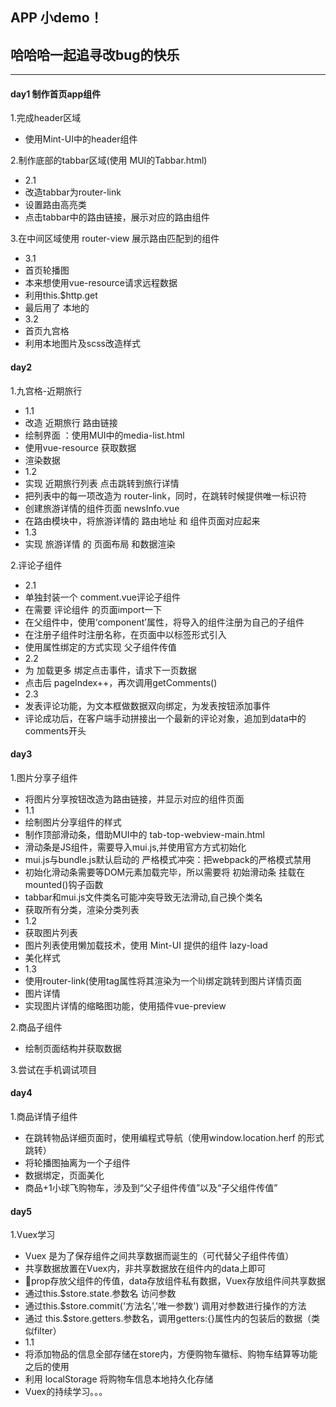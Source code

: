 ## APP 小demo！

## 哈哈哈一起追寻改bug的快乐

---

#### day1 制作首页app组件

1.完成header区域
+ 使用Mint-UI中的header组件

2.制作底部的tabbar区域(使用 MUI的Tabbar.html)
+ 2.1
+ 改造tabbar为router-link
+ 设置路由高亮类
+ 点击tabbar中的路由链接，展示对应的路由组件

3.在中间区域使用 router-view 展示路由匹配到的组件
+ 3.1
+ 首页轮播图
+ 本来想使用vue-resource请求远程数据
+ 利用this.$http.get 
+ 最后用了 本地的
+ 3.2
+ 首页九宫格
+ 利用本地图片及scss改造样式

#### day2 

1.九宫格-近期旅行
+ 1.1
+ 改造 近期旅行 路由链接
+ 绘制界面 ：使用MUI中的media-list.html
+ 使用vue-resource 获取数据
+ 渲染数据
+ 1.2
+ 实现 近期旅行列表 点击跳转到旅行详情
+ 把列表中的每一项改造为 router-link，同时，在跳转时候提供唯一标识符
+ 创建旅游详情的组件页面 newsInfo.vue
+ 在路由模块中，将旅游详情的 路由地址 和 组件页面对应起来
+ 1.3 
+ 实现 旅游详情 的 页面布局 和数据渲染

2.评论子组件
+ 2.1
+ 单独封装一个 comment.vue评论子组件
+ 在需要 评论组件 的页面import一下
+ 在父组件中，使用‘component’属性，将导入的组件注册为自己的子组件
+ 在注册子组件时注册名称，在页面中以标签形式引入
+ 使用属性绑定的方式实现 父子组件传值
+ 2.2
+ 为 加载更多 绑定点击事件，请求下一页数据
+ 点击后 pageIndex++，再次调用getComments()
+ 2.3
+ 发表评论功能，为文本框做数据双向绑定，为发表按钮添加事件
+ 评论成功后，在客户端手动拼接出一个最新的评论对象，追加到data中的comments开头

#### day3

1.图片分享子组件
+ 将图片分享按钮改造为路由链接，并显示对应的组件页面
+ 1.1
+ 绘制图片分享组件的样式
+ 制作顶部滑动条，借助MUI中的 tab-top-webview-main.html
+ 滑动条是JS组件，需要导入mui.js,并使用官方方式初始化
+ mui.js与bundle.js默认启动的 严格模式冲突：把webpack的严格模式禁用
+ 初始化滑动条需要等DOM元素加载完毕，所以需要将 初始滑动条 挂载在mounted()钩子函数
+ tabbar和mui.js文件类名可能冲突导致无法滑动,自己换个类名
+ 获取所有分类，渲染分类列表
+ 1.2
+ 获取图片列表
+ 图片列表使用懒加载技术，使用 Mint-UI 提供的组件 lazy-load
+ 美化样式
+ 1.3
+ 使用router-link(使用tag属性将其渲染为一个li)绑定跳转到图片详情页面
+ 图片详情
+ 实现图片详情的缩略图功能，使用插件vue-preview

2.商品子组件
+ 绘制页面结构并获取数据

3.尝试在手机调试项目

#### day4

1.商品详情子组件
+ 在跳转物品详细页面时，使用编程式导航（使用window.location.herf 的形式跳转）
+ 将轮播图抽离为一个子组件
+ 数据绑定，页面美化
+ 商品+1小球飞购物车，涉及到“父子组件传值”以及“子父组件传值”

#### day5

1.Vuex学习
+ Vuex 是为了保存组件之间共享数据而诞生的（可代替父子组件传值）
+ 共享数据放置在Vuex内，非共享数据放在组件内的data上即可
+ 🌟prop存放父组件的传值，data存放组件私有数据，Vuex存放组件间共享数据
+ 通过this.$store.state.参数名 访问参数
+ 通过this.$store.commit('方法名','唯一参数') 调用对参数进行操作的方法
+ 通过 this.$store.getters.参数名，调用getters:{}属性内的包装后的数据（类似filter）
+ 1.1 
+ 将添加物品的信息全部存储在store内，方便购物车徽标、购物车结算等功能之后的使用
+ 利用 localStorage 将购物车信息本地持久化存储
+ Vuex的持续学习。。。



